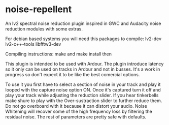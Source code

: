# noise-repellent

An lv2 spectral noise reduction plugin inspired in GWC and Audacity noise reduction modules with some extras.

For debian based systems you will need this packages to compile: lv2-dev lv2-c++-tools libfftw3-dev

Compiling instructions: make and make install then

This plugin is intended to be used with Ardour. The plugin introduce latency so it only can be used on tracks in Ardour and not in busses.
It's a work in progress so don't expect it to be like the best comercial options.

To use it you first have to select a section of noise in your track and play it looped
with the capture noise option ON. Once it's captured turn it off and play your track
while adjusting the reduction slider. If you hear tinkerbells make shure to play with the Over-sustraction slider
to further reduce them. Do not go overboard with it because it can distort your audio.
Noise Whitening will recover some of the high frequency loss by filtering the residual noise.
The rest of parameters are pretty safe with defaults.
